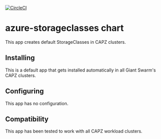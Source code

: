 [![CircleCI](https://circleci.com/gh/giantswarm/azure-storageclasses-app.svg?style=shield)](https://circleci.com/gh/giantswarm/azure-storageclasses-app)

# azure-storageclasses chart

This app creates default StorageClasses in CAPZ clusters.


## Installing

This is a default app that gets installed automatically in all Giant Swarm's CAPZ clusters.

## Configuring

This app has no configuration.

## Compatibility

This app has been tested to work with all CAPZ workload clusters.

